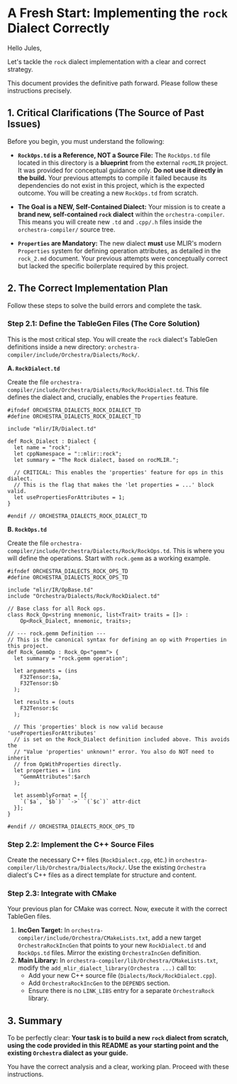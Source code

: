 # A Fresh Start: Implementing the `rock` Dialect Correctly

Hello Jules,

Let's tackle the `rock` dialect implementation with a clear and correct strategy.

This document provides the definitive path forward. Please follow these instructions precisely.

## 1. Critical Clarifications (The Source of Past Issues)

Before you begin, you must understand the following:

*   **`RockOps.td` is a Reference, NOT a Source File:** The `RockOps.td` file located in this directory is a **blueprint** from the external `rocMLIR` project. It was provided for conceptual guidance only. **Do not use it directly in the build.** Your previous attempts to compile it failed because its dependencies do not exist in this project, which is the expected outcome. You will be creating a new `RockOps.td` from scratch.

*   **The Goal is a NEW, Self-Contained Dialect:** Your mission is to create a **brand new, self-contained `rock` dialect** within the `orchestra-compiler`. This means you will create new `.td` and `.cpp/.h` files inside the `orchestra-compiler/` source tree.

*   **`Properties` are Mandatory:** The new dialect **must** use MLIR's modern `Properties` system for defining operation attributes, as detailed in the `rock_2.md` document. Your previous attempts were conceptually correct but lacked the specific boilerplate required by this project.

## 2. The Correct Implementation Plan

Follow these steps to solve the build errors and complete the task.

### Step 2.1: Define the TableGen Files (The Core Solution)

This is the most critical step. You will create the `rock` dialect's TableGen definitions inside a new directory: `orchestra-compiler/include/Orchestra/Dialects/Rock/`.

**A. `RockDialect.td`**

Create the file `orchestra-compiler/include/Orchestra/Dialects/Rock/RockDialect.td`. This file defines the dialect and, crucially, enables the `Properties` feature.

```tablegen
#ifndef ORCHESTRA_DIALECTS_ROCK_DIALECT_TD
#define ORCHESTRA_DIALECTS_ROCK_DIALECT_TD

include "mlir/IR/Dialect.td"

def Rock_Dialect : Dialect {
  let name = "rock";
  let cppNamespace = "::mlir::rock";
  let summary = "The Rock dialect, based on rocMLIR.";

  // CRITICAL: This enables the 'properties' feature for ops in this dialect.
  // This is the flag that makes the 'let properties = ...' block valid.
  let usePropertiesForAttributes = 1;
}

#endif // ORCHESTRA_DIALECTS_ROCK_DIALECT_TD
```

**B. `RockOps.td`**

Create the file `orchestra-compiler/include/Orchestra/Dialects/Rock/RockOps.td`. This is where you will define the operations. Start with `rock.gemm` as a working example.

```tablegen
#ifndef ORCHESTRA_DIALECTS_ROCK_OPS_TD
#define ORCHESTRA_DIALECTS_ROCK_OPS_TD

include "mlir/IR/OpBase.td"
include "Orchestra/Dialects/Rock/RockDialect.td"

// Base class for all Rock ops.
class Rock_Op<string mnemonic, list<Trait> traits = []> :
    Op<Rock_Dialect, mnemonic, traits>;

// --- rock.gemm Definition ---
// This is the canonical syntax for defining an op with Properties in this project.
def Rock_GemmOp : Rock_Op<"gemm"> {
  let summary = "rock.gemm operation";

  let arguments = (ins
    F32Tensor:$a,
    F32Tensor:$b
  );

  let results = (outs
    F32Tensor:$c
  );

  // This 'properties' block is now valid because 'usePropertiesForAttributes'
  // is set on the Rock_Dialect definition included above. This avoids the
  // "Value 'properties' unknown!" error. You also do NOT need to inherit
  // from OpWithProperties directly.
  let properties = (ins
    "GemmAttributes":$arch
  );

  let assemblyFormat = [{
    `(`$a`, `$b`)` `->` `(`$c`)` attr-dict
  }];
}

#endif // ORCHESTRA_DIALECTS_ROCK_OPS_TD
```

### Step 2.2: Implement the C++ Source Files

Create the necessary C++ files (`RockDialect.cpp`, etc.) in `orchestra-compiler/lib/Orchestra/Dialects/Rock/`. Use the existing `Orchestra` dialect's C++ files as a direct template for structure and content.

### Step 2.3: Integrate with CMake

Your previous plan for CMake was correct. Now, execute it with the correct TableGen files.

1.  **IncGen Target:** In `orchestra-compiler/include/Orchestra/CMakeLists.txt`, add a new target `OrchestraRockIncGen` that points to your new `RockDialect.td` and `RockOps.td` files. Mirror the existing `OrchestraIncGen` definition.
2.  **Main Library:** In `orchestra-compiler/lib/Orchestra/CMakeLists.txt`, modify the `add_mlir_dialect_library(Orchestra ...)` call to:
    *   Add your new C++ source file (`Dialects/Rock/RockDialect.cpp`).
    *   Add `OrchestraRockIncGen` to the `DEPENDS` section.
    *   Ensure there is no `LINK_LIBS` entry for a separate `OrchestraRock` library.

## 3. Summary

To be perfectly clear: **Your task is to build a new `rock` dialect from scratch, using the code provided in this README as your starting point and the existing `Orchestra` dialect as your guide.** 

You have the correct analysis and a clear, working plan. Proceed with these instructions.